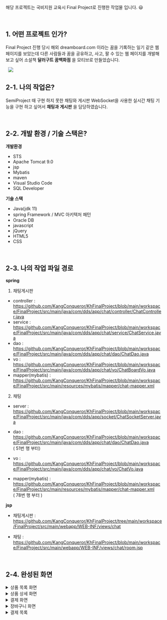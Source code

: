 해당 프로젝트는 국비지원 교육시 Final Project로 진행한 작업물 입니다. 😃 

&nbsp;

## 1. 어떤 프로젝트 인가? 
Final Project 진행 당시 해외 dreamboard.com 이라는 꿈을 기록하는 일기 같은 웹 페이지를 보았는데
다른 사람들과 꿈을 공유하고, 사고, 팔 수 있는 웹 페이지를 개발해보고 싶어
소설책 **달러구트 꿈백화점** 을 모티브로 만들었습니다.

&nbsp;
  <image src="https://github.com/JongChanP/FinalProject/blob/main/FinalImage/main.png" />
&nbsp;

## 2-1. 나의 작업은?
SemiProject 때 구현 하지 못한 채팅와 게시판
WebSocket을 사용한 실시간 채팅 기능을 구현 하고 싶어서 **채팅과 게시판** 을 담당하였습니다.

&nbsp;

## 2-2. 개발 환경 / 기술 스택은?
**개발환경**

- STS 
- Apache Tomcat 9.0
- jsp
- Mybatis
- maven
- Visual Studio Code
- SQL Developer

**기술 스택**

- Java(jdk 11)
- spring Framework / MVC 아키텍처 패턴
- Oracle DB
- javascript
- jQuery
- HTML5
- CSS

&nbsp;

## 2-3. 나의 작업 파일 경로
**spring**
1. 채팅게시판
- controller : https://github.com/KangConqueror/KhFinalProject/blob/main/workspace/FinalProject/src/main/java/com/dds/app/chat/controller/ChatController.java
- service : https://github.com/KangConqueror/KhFinalProject/blob/main/workspace/FinalProject/src/main/java/com/dds/app/chat/service/ChatService.java
- dao : https://github.com/KangConqueror/KhFinalProject/blob/main/workspace/FinalProject/src/main/java/com/dds/app/chat/dao/ChatDao.java
- vo : https://github.com/KangConqueror/KhFinalProject/blob/main/workspace/FinalProject/src/main/java/com/dds/app/chat/vo/ChatBoardVo.java
- mapper(mybatis) : https://github.com/KangConqueror/KhFinalProject/blob/main/workspace/FinalProject/src/main/resources/mybatis/mapper/chat-mapper.xml

2. 채팅
- server : https://github.com/KangConqueror/KhFinalProject/blob/main/workspace/FinalProject/src/main/java/com/dds/app/socket/ChatSocketServer.java
- dao : https://github.com/KangConqueror/KhFinalProject/blob/main/workspace/FinalProject/src/main/java/com/dds/app/chat/dao/ChatDao.java<br/>
( 51번 행 부터)
&nbsp;

- vo : https://github.com/KangConqueror/KhFinalProject/blob/main/workspace/FinalProject/src/main/java/com/dds/app/chat/vo/ChatVo.java
- mapper(mybatis) : https://github.com/KangConqueror/KhFinalProject/blob/main/workspace/FinalProject/src/main/resources/mybatis/mapper/chat-mapper.xml<br/>
( 78번 행 부터 ) 



**jsp**
- 채팅게시판 : https://github.com/KangConqueror/KhFinalProject/tree/main/workspace/FinalProject/src/main/webapp/WEB-INF/views/chat

- 채팅 : https://github.com/KangConqueror/KhFinalProject/blob/main/workspace/FinalProject/src/main/webapp/WEB-INF/views/chat/room.jsp

&nbsp;

## 2-4. 완성된 화면
<details>
  <summary>상품 목록 화면</summary>
  <br />
  <div markdown="1">
    <image src="https://github.com/JongChanP/FinalProject/blob/main/FinalImage/ProductList.png" />
  </div>
</details>
<details>
  <summary>상품 상세 화면</summary>
  <br />
  <div markdown="1">
    <image src="https://github.com/JongChanP/FinalProject/blob/main/FinalImage/ProductDetail1.png" />
  </div>
  <br />
  <div markdown="1">
    <image src="https://github.com/JongChanP/FinalProject/blob/main/FinalImage/ProductDetail2.png" />
  </div>
  <br />
  <div markdown="1">
    <image src="https://github.com/JongChanP/FinalProject/blob/main/FinalImage/ProductDetail3.png" />
  </div>
</details>
<details>
  <summary>결제 화면</summary>
  <br />
  <div markdown="1">
    <image src="https://github.com/JongChanP/FinalProject/blob/main/FinalImage/Pay.png" />
  </div>
  <br />
  <div markdown="1">
    <image src="https://github.com/JongChanP/FinalProject/blob/main/FinalImage/PayComplate.png" />
  </div>
</details>
<details>
  <summary>장바구니 화면</summary>
  <br />
  <div markdown="1">
    <image src="https://github.com/JongChanP/FinalProject/blob/main/FinalImage/Cart.png" />
  </div>
</details>
<details>
  <summary>결제 목록</summary>
  <br />
  <div markdown="1">
    <image src="https://github.com/JongChanP/FinalProject/blob/main/FinalImage/PayList.png" />
  </div>
</details>

